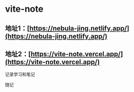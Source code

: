 # vite-note

## 地址1：[https://nebula-jing.netlify.app/](https://nebula-jing.netlify.app/)
## 地址2：[https://vite-note.vercel.app/](https://vite-note.vercel.app/)

记录学习和笔记

随记
